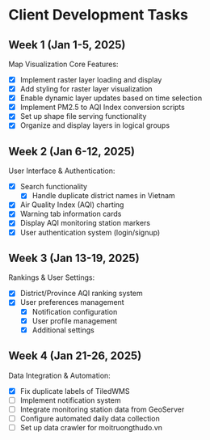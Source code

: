 # Client Development Tasks

## Week 1 (Jan 1-5, 2025)

Map Visualization Core Features:

- [x] Implement raster layer loading and display
- [x] Add styling for raster layer visualization
- [x] Enable dynamic layer updates based on time selection
- [x] Implement PM2.5 to AQI Index conversion scripts
- [x] Set up shape file serving functionality
- [x] Organize and display layers in logical groups

## Week 2 (Jan 6-12, 2025)

User Interface & Authentication:

- [x] Search functionality
  - [x] Handle duplicate district names in Vietnam
- [x] Air Quality Index (AQI) charting
- [x] Warning tab information cards
- [x] Display AQI monitoring station markers
- [x] User authentication system (login/signup)

## Week 3 (Jan 13-19, 2025)

Rankings & User Settings:

- [x] District/Province AQI ranking system
- [x] User preferences management
  - [x] Notification configuration
  - [x] User profile management
  - [x] Additional settings

## Week 4 (Jan 21-26, 2025)

Data Integration & Automation:

- [x] Fix duplicate labels of TiledWMS
- [ ] Implement notification system
- [ ] Integrate monitoring station data from GeoServer
- [ ] Configure automated daily data collection
- [ ] Set up data crawler for moitruongthudo.vn
